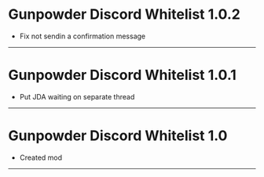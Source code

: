# Gunpowder Discord Whitelist 1.0.2

- Fix not sendin a confirmation message

---

# Gunpowder Discord Whitelist 1.0.1

- Put JDA waiting on separate thread

---

# Gunpowder Discord Whitelist 1.0

- Created mod

---